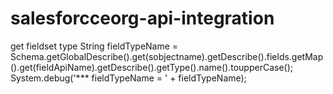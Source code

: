 # salesforcceorg-api-integration
get fieldset type
String fieldTypeName = Schema.getGlobalDescribe().get(sobjectname).getDescribe().fields.getMap().get(fieldApiName).getDescribe().getType().name().toupperCase(); 
System.debug('*** fieldTypeName = ' + fieldTypeName);       
